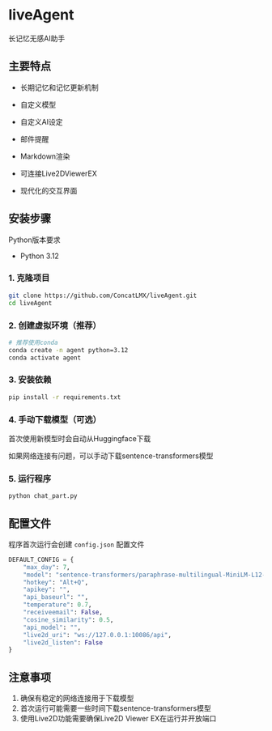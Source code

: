 # liveAgent

长记忆无感AI助手

## 主要特点

- 长期记忆和记忆更新机制

- 自定义模型

- 自定义AI设定

- 邮件提醒

- Markdown渲染

- 可连接Live2DViewerEX

- 现代化的交互界面

## 安装步骤

Python版本要求

- Python 3.12

### 1. 克隆项目

```bash
git clone https://github.com/ConcatLMX/liveAgent.git
cd liveAgent
```

### 2. 创建虚拟环境（推荐）

```bash
# 推荐使用conda
conda create -n agent python=3.12
conda activate agent
```

### 3. 安装依赖

```bash
pip install -r requirements.txt
```

### 4. 手动下载模型（可选）

首次使用新模型时会自动从Huggingface下载

如果网络连接有问题，可以手动下载sentence-transformers模型

### 5. 运行程序

```bash
python chat_part.py
```

## 配置文件

程序首次运行会创建 `config.json` 配置文件

```python
DEFAULT_CONFIG = {
    "max_day": 7,
    "model": "sentence-transformers/paraphrase-multilingual-MiniLM-L12-v2",
    "hotkey": "Alt+Q",
    "apikey": "",
    "api_baseurl": "",
    "temperature": 0.7,
    "receiveemail": False,
    "cosine_similarity": 0.5,
    "api_model": "",
    "live2d_uri": "ws://127.0.0.1:10086/api",
    "live2d_listen": False
}
```

## 注意事项

1. 确保有稳定的网络连接用于下载模型
2. 首次运行可能需要一些时间下载sentence-transformers模型                                             
3. 使用Live2D功能需要确保Live2D Viewer EX在运行并开放端口                                                                        
